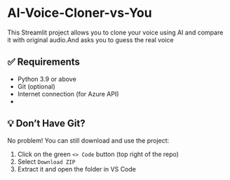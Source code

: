 # AI-Voice-Cloner-vs-You

This Streamlit project allows you to clone your voice using AI and compare it with original audio.And asks you to guess the real voice
## ✅ Requirements

- Python 3.9 or above
- Git (optional)
- Internet connection (for Azure API)
- 
## 💡 Don’t Have Git?
No problem! You can still download and use the project:

1. Click on the green `<> Code` button (top right of the repo)
2. Select `Download ZIP`
3. Extract it and open the folder in VS Code
